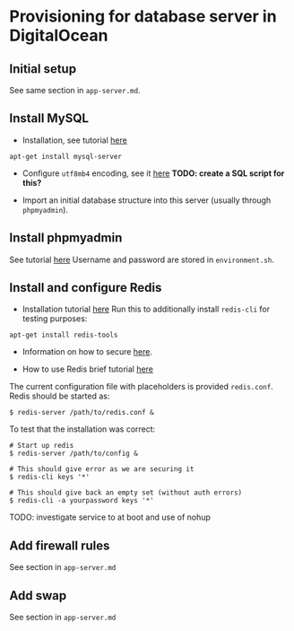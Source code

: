 # Provisioning for database server in DigitalOcean

## Initial setup

See same section in `app-server.md`.

## Install MySQL

* Installation, see tutorial [here](https://www.digitalocean.com/community/tutorials/a-basic-mysql-tutorial)
```
apt-get install mysql-server
```

* Configure `utf8mb4` encoding, see it [here](https://mathiasbynens.be/notes/mysql-utf8mb4)
__TODO: create a SQL script for this?__

* Import an initial database structure into this server (usually through `phpmyadmin`).

## Install phpmyadmin

See tutorial [here](https://www.digitalocean.com/community/tutorials/how-to-install-and-secure-phpmyadmin-on-ubuntu-14-04)
Username and password are stored in `environment.sh`.

## Install and configure Redis

* Installation tutorial [here](https://www.digitalocean.com/community/tutorials/how-to-configure-a-redis-cluster-on-ubuntu-14-04)
Run this to additionally install `redis-cli` for testing purposes:
```
apt-get install redis-tools
```

* Information on how to secure [here](https://www.digitalocean.com/community/tutorials/how-to-secure-your-redis-installation-on-ubuntu-14-04).

* How to use Redis brief tutorial [here](https://www.digitalocean.com/community/tutorials/how-to-install-and-use-redis)

The current configuration file with placeholders is provided `redis.conf`. Redis should be started as:
```
$ redis-server /path/to/redis.conf &
```

To test that the installation was correct:
```
# Start up redis
$ redis-server /path/to/config &

# This should give error as we are securing it
$ redis-cli keys '*'

# This should give back an empty set (without auth errors)
$ redis-cli -a yourpassword keys '*'
```

TODO: investigate service to at boot and use of nohup

## Add firewall rules

See section in `app-server.md`

## Add swap

See section in `app-server.md`




